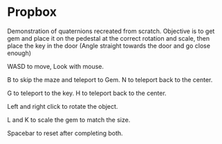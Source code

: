 # Propbox
Demonstration of quaternions recreated from scratch. 
Objective is to get gem and place it on the pedestal at the correct rotation and scale,
then place the key in the door (Angle straight towards the door and go close enough)

WASD to move, Look with mouse.

B to skip the maze and teleport to Gem.
N to teleport back to the center.


G to teleport to the key.
H to teleport back to the center.

Left and right click to rotate the object.

L and K to scale the gem to match the size.

Spacebar to reset after completing both.
